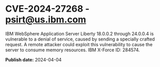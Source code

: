 # CVE-2024-27268 - psirt@us.ibm.com

IBM WebSphere Application Server Liberty 18.0.0.2 through 24.0.0.4 is vulnerable to a denial of service, caused by sending a specially crafted request. A remote attacker could exploit this vulnerability to cause the server to consume memory resources.  IBM X-Force ID:  284574.

**Publish date:** 2024-04-04

